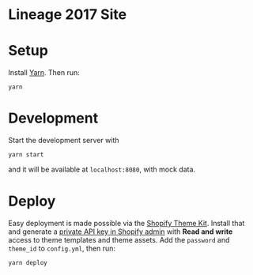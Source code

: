 # Lineage 2017 Site

# Setup

Install [Yarn](https://yarnpkg.com/en/). Then run:

```
yarn
```

# Development

Start the development server with

```
yarn start
```

and it will be available at `localhost:8080`, with mock data.

# Deploy

Easy deployment is made possible via
the [Shopify Theme Kit](https://shopify.github.io/themekit/). Install that and
generate a [private API key in Shopify
admin](https://help.shopify.com/manual/apps/private-apps#generate-credentials-from-the-shopify-admin) with **Read
and write** access to theme templates and theme assets. Add the `password` and
`theme_id` to `config.yml`, then run:

```
yarn deploy
```
